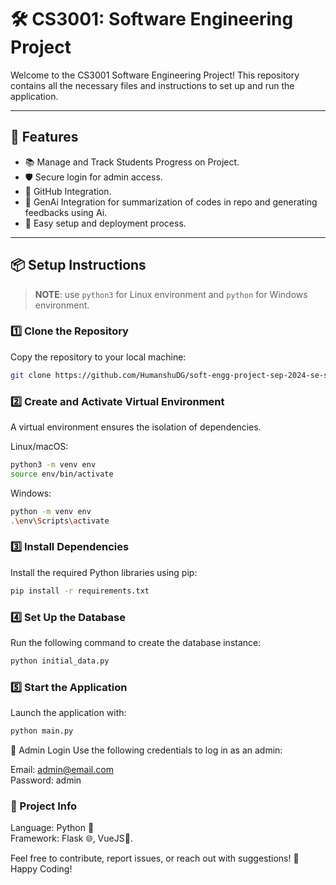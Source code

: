 # 🛠️ CS3001: Software Engineering Project

Welcome to the CS3001 Software Engineering Project! This repository contains all the necessary files and instructions to set up and run the application.

---

## 🚀 **Features**
- 📚 Manage and Track Students Progress on Project.
- 🛡️ Secure login for admin access.
- 📂 GitHub Integration.
- 🧠 GenAi Integration for summarization of codes in repo and generating feedbacks using Ai.
- 🔧 Easy setup and deployment process.

---

## 📦 **Setup Instructions**

> **NOTE**: use `python3` for Linux environment and `python` for Windows environment.

### 1️⃣ Clone the Repository
Copy the repository to your local machine:
```bash
git clone https://github.com/HumanshuDG/soft-engg-project-sep-2024-se-sep-21.git
```
### 2️⃣ Create and Activate Virtual Environment
A virtual environment ensures the isolation of dependencies.

Linux/macOS:
```bash
python3 -m venv env
source env/bin/activate
```
Windows:
```bash
python -m venv env
.\env\Scripts\activate
```
### 3️⃣ Install Dependencies
Install the required Python libraries using pip:

```bash
pip install -r requirements.txt
```
### 4️⃣ Set Up the Database
Run the following command to create the database instance:

```bash
python initial_data.py
```
### 5️⃣ Start the Application
Launch the application with:

```bash
python main.py
```

🔑 Admin Login
Use the following credentials to log in as an admin:

Email: admin@email.com\
Password: admin

### 📝 Project Info

Language: Python 🐍 <br>
Framework: Flask 🌐, VueJS🌿. 

Feel free to contribute, report issues, or reach out with suggestions!
🎉 Happy Coding!


